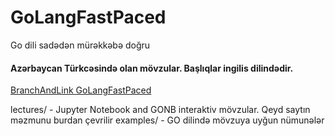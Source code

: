 # GoLangFastPaced
Go dili sadədən mürəkkəbə doğru

#### Azərbaycan Türkcəsində olan mövzular. Başlıqlar ingilis dilindədir.
[BranchAndLink  GoLangFastPaced](https://branchandlink.github.io/GoLangFastPaced/)



lectures/ - Jupyter Notebook and GONB interaktiv mövzular. Qeyd saytın məzmunu burdan çevrilir
examples/ - GO dilində mövzuya uyğun nümunələr 

